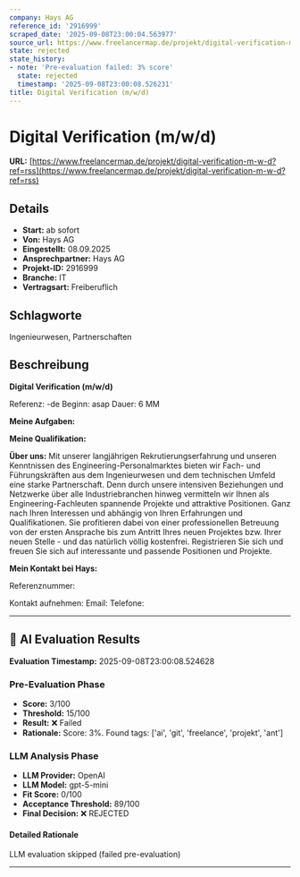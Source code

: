 ```yaml
---
company: Hays AG
reference_id: '2916999'
scraped_date: '2025-09-08T23:00:04.563977'
source_url: https://www.freelancermap.de/projekt/digital-verification-m-w-d?ref=rss
state: rejected
state_history:
- note: 'Pre-evaluation failed: 3% score'
  state: rejected
  timestamp: '2025-09-08T23:00:08.526231'
title: Digital Verification (m/w/d)
---
```



# Digital Verification (m/w/d)
**URL:** [https://www.freelancermap.de/projekt/digital-verification-m-w-d?ref=rss](https://www.freelancermap.de/projekt/digital-verification-m-w-d?ref=rss)
## Details
- **Start:** ab sofort
- **Von:** Hays AG
- **Eingestellt:** 08.09.2025
- **Ansprechpartner:** Hays AG
- **Projekt-ID:** 2916999
- **Branche:** IT
- **Vertragsart:** Freiberuflich

## Schlagworte
Ingenieurwesen, Partnerschaften

## Beschreibung
**Digital Verification (m/w/d)**

Referenz: -de
Beginn: asap
Dauer: 6 MM

**Meine Aufgaben:**

**Meine Qualifikation:**

**Über uns:**
Mit unserer langjährigen Rekrutierungserfahrung und unseren Kenntnissen des Engineering-Personalmarktes bieten wir Fach- und Führungskräften aus dem Ingenieurwesen und dem technischen Umfeld eine starke Partnerschaft. Denn durch unsere intensiven Beziehungen und Netzwerke über alle Industriebranchen hinweg vermitteln wir Ihnen als Engineering-Fachleuten spannende Projekte und attraktive Positionen. Ganz nach Ihren Interessen und abhängig von Ihren Erfahrungen und Qualifikationen.
Sie profitieren dabei von einer professionellen Betreuung von der ersten Ansprache bis zum Antritt Ihres neuen Projektes bzw. Ihrer neuen Stelle - und das natürlich völlig kostenfrei.
Registrieren Sie sich und freuen Sie sich auf interessante und passende Positionen und Projekte.

**Mein Kontakt bei Hays:**

Referenznummer:

Kontakt aufnehmen:
Email:
Telefone:

---

## 🤖 AI Evaluation Results

**Evaluation Timestamp:** 2025-09-08T23:00:08.524628

### Pre-Evaluation Phase
- **Score:** 3/100
- **Threshold:** 15/100
- **Result:** ❌ Failed
- **Rationale:** Score: 3%. Found tags: ['ai', 'git', 'freelance', 'projekt', 'ant']

### LLM Analysis Phase
- **LLM Provider:** OpenAI
- **LLM Model:** gpt-5-mini
- **Fit Score:** 0/100
- **Acceptance Threshold:** 89/100
- **Final Decision:** ❌ REJECTED

#### Detailed Rationale
LLM evaluation skipped (failed pre-evaluation)

---
